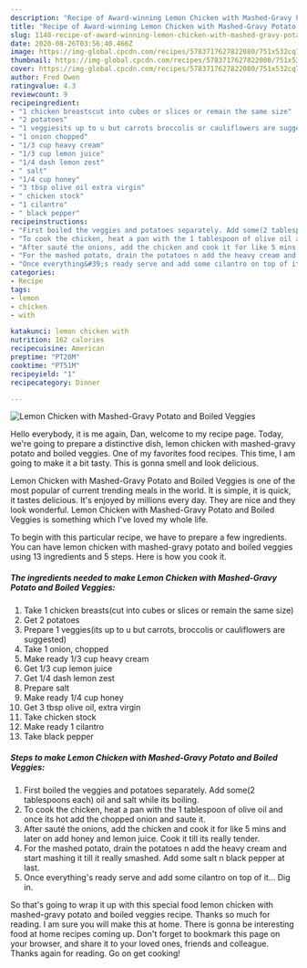 ```yaml
---
description: "Recipe of Award-winning Lemon Chicken with Mashed-Gravy Potato and Boiled Veggies"
title: "Recipe of Award-winning Lemon Chicken with Mashed-Gravy Potato and Boiled Veggies"
slug: 1148-recipe-of-award-winning-lemon-chicken-with-mashed-gravy-potato-and-boiled-veggies
date: 2020-08-26T03:56:40.466Z
image: https://img-global.cpcdn.com/recipes/5783717627822080/751x532cq70/lemon-chicken-with-mashed-gravy-potato-and-boiled-veggies-recipe-main-photo.jpg
thumbnail: https://img-global.cpcdn.com/recipes/5783717627822080/751x532cq70/lemon-chicken-with-mashed-gravy-potato-and-boiled-veggies-recipe-main-photo.jpg
cover: https://img-global.cpcdn.com/recipes/5783717627822080/751x532cq70/lemon-chicken-with-mashed-gravy-potato-and-boiled-veggies-recipe-main-photo.jpg
author: Fred Owen
ratingvalue: 4.3
reviewcount: 9
recipeingredient:
- "1 chicken breastscut into cubes or slices or remain the same size"
- "2 potatoes"
- "1 veggiesits up to u but carrots broccolis or cauliflowers are suggested"
- "1 onion chopped"
- "1/3 cup heavy cream"
- "1/3 cup lemon juice"
- "1/4 dash lemon zest"
- " salt"
- "1/4 cup honey"
- "3 tbsp olive oil extra virgin"
- " chicken stock"
- "1 cilantro"
- " black pepper"
recipeinstructions:
- "First boiled the veggies and potatoes separately. Add some(2 tablespoons each) oil and salt while its boiling."
- "To cook the chicken, heat a pan with the 1 tablespoon of olive oil and once its hot add the chopped onion and saute it."
- "After sauté the onions, add the chicken and cook it for like 5 mins and later on add honey and lemon juice. Cook it till its really tender."
- "For the mashed potato, drain the potatoes n add the heavy cream and start mashing it till it really smashed. Add some salt n black pepper at last."
- "Once everything&#39;s ready serve and add some cilantro on top of it... Dig in."
categories:
- Recipe
tags:
- lemon
- chicken
- with

katakunci: lemon chicken with 
nutrition: 162 calories
recipecuisine: American
preptime: "PT20M"
cooktime: "PT51M"
recipeyield: "1"
recipecategory: Dinner

---
```



![Lemon Chicken with Mashed-Gravy Potato and Boiled Veggies](https://img-global.cpcdn.com/recipes/5783717627822080/751x532cq70/lemon-chicken-with-mashed-gravy-potato-and-boiled-veggies-recipe-main-photo.jpg)

Hello everybody, it is me again, Dan, welcome to my recipe page. Today, we're going to prepare a distinctive dish, lemon chicken with mashed-gravy potato and boiled veggies. One of my favorites food recipes. This time, I am going to make it a bit tasty. This is gonna smell and look delicious.



Lemon Chicken with Mashed-Gravy Potato and Boiled Veggies is one of the most popular of current trending meals in the world. It is simple, it is quick, it tastes delicious. It's enjoyed by millions every day. They are nice and they look wonderful. Lemon Chicken with Mashed-Gravy Potato and Boiled Veggies is something which I've loved my whole life.


To begin with this particular recipe, we have to prepare a few ingredients. You can have lemon chicken with mashed-gravy potato and boiled veggies using 13 ingredients and 5 steps. Here is how you cook it.

<!--inarticleads1-->

##### The ingredients needed to make Lemon Chicken with Mashed-Gravy Potato and Boiled Veggies:

1. Take 1 chicken breasts(cut into cubes or slices or remain the same size)
1. Get 2 potatoes
1. Prepare 1 veggies(its up to u but carrots, broccolis or cauliflowers are suggested)
1. Take 1 onion, chopped
1. Make ready 1/3 cup heavy cream
1. Get 1/3 cup lemon juice
1. Get 1/4 dash lemon zest
1. Prepare  salt
1. Make ready 1/4 cup honey
1. Get 3 tbsp olive oil, extra virgin
1. Take  chicken stock
1. Make ready 1 cilantro
1. Take  black pepper




<!--inarticleads2-->

##### Steps to make Lemon Chicken with Mashed-Gravy Potato and Boiled Veggies:

1. First boiled the veggies and potatoes separately. Add some(2 tablespoons each) oil and salt while its boiling.
1. To cook the chicken, heat a pan with the 1 tablespoon of olive oil and once its hot add the chopped onion and saute it.
1. After sauté the onions, add the chicken and cook it for like 5 mins and later on add honey and lemon juice. Cook it till its really tender.
1. For the mashed potato, drain the potatoes n add the heavy cream and start mashing it till it really smashed. Add some salt n black pepper at last.
1. Once everything&#39;s ready serve and add some cilantro on top of it... Dig in.




So that's going to wrap it up with this special food lemon chicken with mashed-gravy potato and boiled veggies recipe. Thanks so much for reading. I am sure you will make this at home. There is gonna be interesting food at home recipes coming up. Don't forget to bookmark this page on your browser, and share it to your loved ones, friends and colleague. Thanks again for reading. Go on get cooking!
